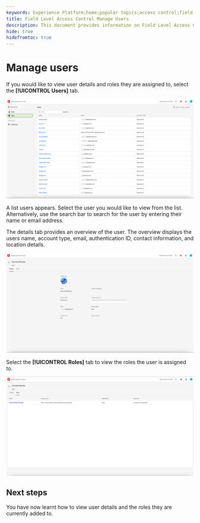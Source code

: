 ```yaml
---
keywords: Experience Platform;home;popular topics;access control;field level access control;FLAC
title: Field Level Access Control Manage Users
description: This document provides information on Field Level Access Control in Adobe Experience Platform
hide: true
hidefromtoc: true
---
```


# Manage users

If you would like to view user details and roles they are assigned to, select the **[!UICONTROL Users]** tab. 

![enable-services](../../images/flac-users-tab.png)

A list users appears. Select the user you would like to view from the list. Alternatively, use the search bar to search for the user by entering their name or email address.

The details tab provides an overview of the user. The overview displays the users name, account type, email, authentication ID, contact information, and location details.

![enable-services](../../images/flac-users-details.png)

Select the **[!UICONTROL Roles]** tab to view the roles the user is assigned to.

![enable-services](../../images/flac-users-roles.png)

## Next steps
You have now learnt how to view user details and the roles they are currently added to.
